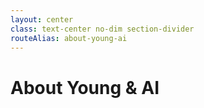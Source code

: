 ```yaml
---
layout: center
class: text-center no-dim section-divider
routeAlias: about-young-ai
---
```


# About Young & AI

<div class="divider-line"></div>


